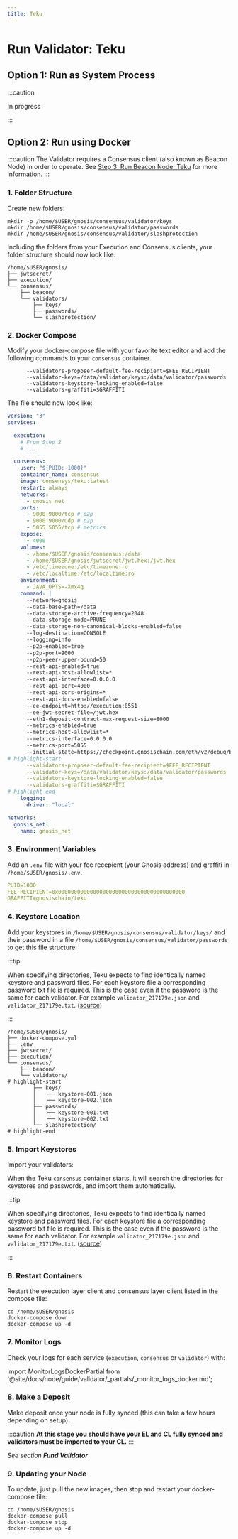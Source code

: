 ```yaml
---
title: Teku
---
```


# Run Validator: Teku

## Option 1: Run as System Process

:::caution

In progress

:::

## Option 2: Run using Docker

:::caution
The Validator requires a Consensus client (also known as Beacon Node) in order to operate. See [Step 3: Run Beacon Node: Teku](../../beacon/teku.md) for more information.
:::

### 1. Folder Structure

Create new folders:

```shell
mkdir -p /home/$USER/gnosis/consensus/validator/keys
mkdir /home/$USER/gnosis/consensus/validator/passwords
mkdir /home/$USER/gnosis/consensus/validator/slashprotection
```

Including the folders from your Execution and Consensus clients, your folder structure should now look like:

```shell
/home/$USER/gnosis/
├── jwtsecret/
├── execution/
└── consensus/
    ├── beacon/
    └── validators/
        ├── keys/
        ├── passwords/
        └── slashprotection/
```

### 2. Docker Compose

Modify your docker-compose file with your favorite text editor and add the following commands to your `consensus` container.

```
      --validators-proposer-default-fee-recipient=$FEE_RECIPIENT
      --validator-keys=/data/validator/keys:/data/validator/passwords
      --validators-keystore-locking-enabled=false
      --validators-graffiti=$GRAFFITI
```

The file should now look like:

```yaml title="/home/$USER/gnosis/docker-compose.yml" showLineNumbers
version: "3"
services:

  execution:
    # From Step 2
    # ... 

  consensus:
    user: "${PUID:-1000}"
    container_name: consensus
    image: consensys/teku:latest
    restart: always
    networks:
      - gnosis_net
    ports:
      - 9000:9000/tcp # p2p
      - 9000:9000/udp # p2p
      - 5055:5055/tcp # metrics
    expose:
      - 4000
    volumes:
      - /home/$USER/gnosis/consensus:/data
      - /home/$USER/gnosis/jwtsecret/jwt.hex:/jwt.hex
      - /etc/timezone:/etc/timezone:ro
      - /etc/localtime:/etc/localtime:ro
    environment:
      - JAVA_OPTS=-Xmx4g
    command: |
      --network=gnosis
      --data-base-path=/data
      --data-storage-archive-frequency=2048
      --data-storage-mode=PRUNE
      --data-storage-non-canonical-blocks-enabled=false
      --log-destination=CONSOLE
      --logging=info
      --p2p-enabled=true
      --p2p-port=9000
      --p2p-peer-upper-bound=50
      --rest-api-enabled=true
      --rest-api-host-allowlist=*
      --rest-api-interface=0.0.0.0
      --rest-api-port=4000
      --rest-api-cors-origins=*
      --rest-api-docs-enabled=false
      --ee-endpoint=http://execution:8551
      --ee-jwt-secret-file=/jwt.hex
      --eth1-deposit-contract-max-request-size=8000
      --metrics-enabled=true
      --metrics-host-allowlist=*
      --metrics-interface=0.0.0.0
      --metrics-port=5055
      --initial-state=https://checkpoint.gnosischain.com/eth/v2/debug/beacon/states/finalized
# highlight-start
      --validators-proposer-default-fee-recipient=$FEE_RECIPIENT
      --validator-keys=/data/validator/keys:/data/validator/passwords
      --validators-keystore-locking-enabled=false
      --validators-graffiti=$GRAFFITI
# highlight-end
    logging:
      driver: "local"

networks:
  gnosis_net:
    name: gnosis_net
```


### 3. Environment Variables

Add an `.env` file with your fee recepient (your Gnosis address) and graffiti in `/home/$USER/gnosis/.env`.

```yaml title="/home/$USER/gnosis/.env"
PUID=1000
FEE_RECIPIENT=0x0000000000000000000000000000000000000000
GRAFFITI=gnosischain/teku
```

### 4. Keystore Location

Add your keystores in `/home/$USER/gnosis/consensus/validator/keys/` and their password in a file `/home/$USER/gnosis/consensus/validator/passwords` to get this file structure:

:::tip

When specifying directories, Teku expects to find identically named keystore and password files. For each keystore file a corresponding password txt file is required. This is the case even if the password is the same for each validator. For example `validator_217179e.json` and `validator_217179e.txt`. ([source](https://docs.teku.consensys.net/en/latest/Reference/CLI/CLI-Syntax/#validator-keys))

:::

```shell
/home/$USER/gnosis/
├── docker-compose.yml
├── .env
├── jwtsecret/
├── execution/
└── consensus/
    ├── beacon/
    └── validators/
# highlight-start
        ├── keys/
        │   ├── keystore-001.json
        │   └── keystore-002.json
        ├── passwords/
        │   └── keystore-001.txt
        │   └── keystore-002.txt
        └── slashprotection/
# highlight-end
```


### 5. Import Keystores

Import your validators:

When the Teku `consensus` container starts, it will search the directories for keystores and passwords, and import them automatically.

:::tip

When specifying directories, Teku expects to find identically named keystore and password files. For each keystore file a corresponding password txt file is required. This is the case even if the password is the same for each validator. For example `validator_217179e.json` and `validator_217179e.txt`. ([source](https://docs.teku.consensys.net/en/latest/Reference/CLI/CLI-Syntax/#validator-keys))

:::


### 6. Restart Containers

Restart the execution layer client and consensus layer client listed in the compose file:

```shell
cd /home/$USER/gnosis
docker-compose down
docker-compose up -d
```


### 7. Monitor Logs

Check your logs for each service (`execution`, `consensus` or `validator`) with:

import MonitorLogsDockerPartial from '@site/docs/node/guide/validator/_partials/_monitor_logs_docker.md';

<MonitorLogsDockerPartial />


### 8. Make a Deposit

Make deposit once your node is fully synced (this can take a few hours depending on setup).

:::caution
**At this stage you should have your EL and CL fully synced and validators must be imported to your CL.**
:::

_See section **Fund Validator**_ 


### 9. Updating your Node

To update, just pull the new images, then stop and restart your docker-compose file:

```shell
cd /home/$USER/gnosis
docker-compose pull
docker-compose stop
docker-compose up -d
```
